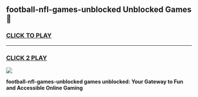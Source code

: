 
## football-nfl-games-unblocked Unblocked Games👋
<h3>
<a href="https://news.freeplayer.one?title=football-nfl-games-unblocked&ref=16F">CLICK TO PLAY</a></h3>
<hr>

<h3>
<a href="https://news.freeplayer.one?title=football-nfl-games-unblocked&ref=16F">CLICK 2 PLAY</a>
  
</h3>

<a href="https://news.freeplayer.one?title=football-nfl-games-unblocked&ref=16F/"><img src="https://clearcache.store/games.png"></a>


**football-nfl-games-unblocked games unblocked: Your Gateway to Fun and Accessible Online Gaming**
